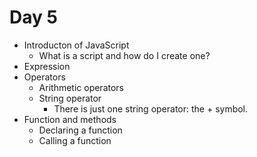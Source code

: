 # Day 5

- Introducton of JavaScript
    - What is a script and how do I create one?
- Expression
- Operators
    - Arithmetic operators
    - String operator 
        -  There is just one string operator: the + symbol. 
- Function and methods
    - Declaring a function
    - Calling a function
    